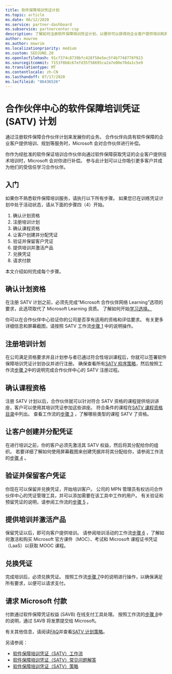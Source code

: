 ```yaml
---
title: 软件保障培训凭证计划
ms.topic: article
ms.date: 06/12/2020
ms.service: partner-dashboard
ms.subservice: partnercenter-csp
description: 了解如何注册软件保障培训凭证计划，以便你可以获得向企业客户提供培训和规划的补偿。
author: mowree
ms.author: mowrim
ms.localizationpriority: medium
ms.custom: SEOJUNE.20
ms.openlocfilehash: 91cf374c8739bfc428f58e5ec5f4b7748778f923
ms.sourcegitcommit: 7153f0b8c67efd35f58695ca2a7e00e70da1c5e9
ms.translationtype: MT
ms.contentlocale: zh-CN
ms.lasthandoff: 07/17/2020
ms.locfileid: "86436526"
---
```

# <a name="software-assurance-training-voucher-satv-program-in-partner-center"></a>合作伙伴中心的软件保障培训凭证 (SATV) 计划

通过注册软件保障合作伙伴计划来发展你的业务。 合作伙伴向具有软件保障的企业客户提供培训、规划等服务时，Microsoft 会对合作伙伴进行补偿。

你作为经批准的软件保证培训合作伙伴向通过软件保障获取凭证的企业客户提供技术培训时，Microsoft 会对你进行补偿。 参与此计划可以让你吸引更多客户并成为他们的受信任学习合作伙伴。

## <a name="get-started"></a>入门

如果你不熟悉软件保障培训服务，请执行以下所有步骤。 如果您已在训练凭证计划中处于活动状态，请从下面的步骤四（4）开始。 

1. 确认计划资格
2. 注册培训计划
3. 确认课程资格
4. 让客户创建并分配凭证
5. 验证并保留客户凭证
6. 提供培训并激活产品
7. 兑换凭证
8. 请求付款

本文介绍如何完成每个步骤。

## <a name="confirm-program-eligibility"></a>确认计划资格

在注册 SATV 计划之前，必须先完成“Microsoft 合作伙伴网络 Learning”选项的要求，此选项取代了 Microsoft Learning 资质。 了解如何开始[学习选择。](https://partner.microsoft.com/membership/learning-partners)

你可以在合作伙伴中心验证你的公司是否享有适用的资格和评估要求。 有关更多详细信息和屏幕截图，请按照 SATV 工作流[步骤 1](https://query.prod.cms.rt.microsoft.com/cms/api/am/binary/RE4s3bB) 中的说明操作。

## <a name="enroll-in-the-training-program"></a>注册培训计划

在公司满足资格要求并且计划参与者已通过符合性培训课程后，你就可以签署软件保障培训凭证计划协议并进行注册。 确保查看所有[SATV 程序策略](https://query.prod.cms.rt.microsoft.com/cms/api/am/binary/RE3koEP)，然后按照工作流[步骤 2](https://query.prod.cms.rt.microsoft.com/cms/api/am/binary/RE4s3bB)中的说明完成合作伙伴中心的 SATV 注册过程。


## <a name="confirm-course-eligibility"></a>确认课程资格
注册 SATV 计划以后，合作伙伴就可以针对符合 SATV 资格的课程提供培训讲座，客户可以使用其培训凭证参加这些讲座。 符合条件的课程在[SATV 课程资格目录](https://savl-catalog.microsoft.com/)中列出。 查看工作流的[步骤 3](https://query.prod.cms.rt.microsoft.com/cms/api/am/binary/RE4s3bB) ，了解哪些类型的课程 SATV 了资格。

## <a name="have-customer-create-and-assign-voucher"></a>让客户创建并分配凭证

在进行培训之前，你的客户必须先激活其 SATV 权益，然后将其分配给你的组织。 若要详细了解如何使用屏幕截图来创建凭据并将其分配给你，请参阅工作流的[步骤 4](https://query.prod.cms.rt.microsoft.com/cms/api/am/binary/RE4s3bB) 。

## <a name="validate-and-reserve-customer-vouchers"></a>验证并保留客户凭证

你现在可以保留并兑换凭证，开始培训客户。 公司的 MPN 管理员有权访问合作伙伴中心的凭证管理工具，并可以添加需要在该工具中工作的用户。 有关验证和预留凭证的说明，请参阅工作流的[步骤 5](https://query.prod.cms.rt.microsoft.com/cms/api/am/binary/RE4s3bB) 。

## <a name="deliver-training-and-activate-product"></a>提供培训并激活产品

保留凭证以后，即可向客户提供培训。 请参阅培训活动的工作流[步骤 6](https://query.prod.cms.rt.microsoft.com/cms/api/am/binary/RE4s3bB) ，了解如何激活和购买 Microsoft 官方课件（MOC）、考试和 Microsoft 课程证书凭证（LaaS）以获取 MOOC 课程。

## <a name="redeem-voucher"></a>兑换凭证

完成培训后，必须兑换凭证。 按照工作流[步骤 7](https://query.prod.cms.rt.microsoft.com/cms/api/am/binary/RE4s3bB)中的说明进行操作，以确保满足所有要求，以便可以请求支付。 


## <a name="request-payment-from-microsoft"></a>请求 Microsoft 付款

付款通过软件保障凭证权益 (SAVB) 在线支付工具处理。 按照工作流的[步骤 8](https://query.prod.cms.rt.microsoft.com/cms/api/am/binary/RE4s3bB)中的说明，通过 SAVB 将发票提交给 Microsoft。 

有关其他信息，请阅读[FAQ](https://query.prod.cms.rt.microsoft.com/cms/api/am/binary/RE3kz5o)并查看[SATV 计划策略](https://query.prod.cms.rt.microsoft.com/cms/api/am/binary/RE3koEP)。

另请参阅：

- [软件保障培训凭证（SATV）工作流](https://query.prod.cms.rt.microsoft.com/cms/api/am/binary/RE4s3bB)
- [软件保障培训凭证（SATV）常见问题解答](https://query.prod.cms.rt.microsoft.com/cms/api/am/binary/RE3kz5o)
- [软件保障培训凭证（SATV）策略](https://query.prod.cms.rt.microsoft.com/cms/api/am/binary/RE3koEP)
